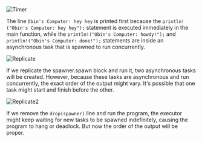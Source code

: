 ![Timer](https://cdn.discordapp.com/attachments/314315831465213953/1235840362132803635/image.png?ex=6635d587&is=66348407&hm=91acbc3115aecda3ff84714ccecce8b70c09e126736ba6b369fd941abc26aae3&)

The line `Obin's Computer: hey hey` is printed first because the `println!("Obin's Computer: hey hey");` statement is executed immediately in the main function, while the `println!("Obin's Computer: howdy!");` and `println!("Obin's Computer: done!");` statements are inside an asynchronous task that is spawned to run concurrently.

![Replicate](https://cdn.discordapp.com/attachments/314315831465213953/1235849003887755297/image.png?ex=6635dd93&is=66348c13&hm=083bb854d2817e06677dcb3ba0b5df029556e9938c724dffce8f23b4280945b6&)

If we replicate the spawner.spawn block and run it, two asynchronous tasks will be created.
However, because these tasks are asynchronous and run concurrently, the exact order of the output might vary. It's possible that one task might start and finish before the other.

![Replicate2](https://cdn.discordapp.com/attachments/314315831465213953/1235891428396367892/image.png?ex=66360516&is=6634b396&hm=30a0c7b1d416eefafe1fe319f0fa742fe396c2564ee90602a5f29175dacf69c0&)

If we remove the `drop(spawner)` line and run the program, the executor might keep waiting for new tasks to be spawned indefinitely, causing the  program to hang or deadlock. But now the order of the output will be proper.